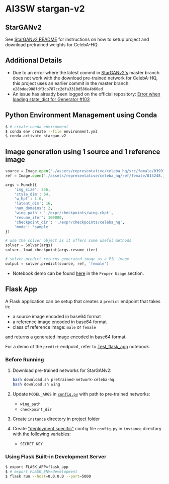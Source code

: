 # AI3SW stargan-v2

## StarGANv2

See [StarGANv2 README](StarGANv2_README.md) for instructions on how to setup project and download pretrained weights for CelebA-HQ.

## Additional Details

* Due to an error where the latest commit in [StarGANv2's](https://github.com/clovaai/stargan-v2) master branch does not work with the download pre-trained network for CelebA-HQ, this project uses an earlier commit in the master branch: `e28bdee908fdf3cb787cc2dfa3310d586e4b60ed`
* An issue has already been logged on the official repository: [Error when loading state_dict for Generator #103](https://github.com/clovaai/stargan-v2/issues/103)

## Python Environment Management using Conda

```bash
$ # create conda environment
$ conda env create --file environment.yml
$ conda activate stargan-v2
```

## Image generation using 1 source and 1 reference image

```python
source = Image.open('./assets/representative/celeba_hq/src/female/039913.jpg')
ref = Image.open('./assets/representative/celeba_hq/ref/female/015248.jpg')

args = Munch({
    'img_size': 256,
    'style_dim': 64,
    'w_hpf': 1.0,
    'latent_dim': 16,
    'num_domains': 2,
    'wing_path': './expr/checkpoints/wing.ckpt',
    'resume_iter': 100000,
    'checkpoint_dir': './expr/checkpoints/celeba_hq',
    'mode': 'sample'
})

# use the solver object as it offers some useful methods
solver = Solver(args)
solver._load_checkpoint(args.resume_iter)

# solver.predict returns generated image as a PIL image
output = solver.predict(source, ref, 'female')
```

* Notebook demo can be found [here](notebooks/Predict.ipynb) in the `Proper Usage` section.

## Flask App

A Flask application can be setup that creates a `predict` endpoint that takes in:

* a source image encoded in base64 format
* a reference image encoded in base64 format
* class of reference image: `male` or `female`

and returns a generated image encoded in base64 format.

For a demo of the `predict` endpoint, refer to [Test_flask_app](notebooks/Test_flask_app.ipynb) notebook.

### Before Running

1. Download pre-trained networks for StarGANv2:

    ```bash
    bash download.sh pretrained-network-celeba-hq
    bash download.sh wing
    ```

1. Update `MODEL_ARGS` in [`config.py`](config.py) with path to pre-trained networks:

    * `wing_path`
    * `checkpoint_dir`

1. Create `instance` directory in project folder

1. Create ["deployment specific"](https://flask.palletsprojects.com/en/2.0.x/config/#instance-folders) config file `config.py` in `instance` directory with the following variables:
    * `SECRET_KEY`

### Using Flask Built-in Development Server

```bash
$ export FLASK_APP=flask_app
$ # export FLASK_ENV=development
$ flask run --host=0.0.0.0 --port=5000
```